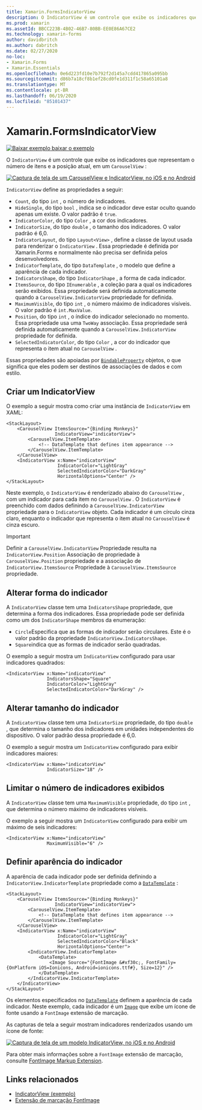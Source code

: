 ```yaml
---
title: Xamarin.FormsIndicatorView
description: O IndicatorView é um controle que exibe os indicadores que representam o número de itens e a posição atual em um CarouselView.
ms.prod: xamarin
ms.assetId: BBCC223B-4B02-46B7-80BB-EE0E86A67CE2
ms.technology: xamarin-forms
author: davidbritch
ms.author: dabritch
ms.date: 02/27/2020
no-loc:
- Xamarin.Forms
- Xamarin.Essentials
ms.openlocfilehash: 0e6d223fd10e7b792f2d145a7cdd417865a095bb
ms.sourcegitcommit: d86b7a18cf8b1ef28cd0fe1d311f1c58a65101a8
ms.translationtype: MT
ms.contentlocale: pt-BR
ms.lasthandoff: 06/19/2020
ms.locfileid: "85101437"
---
```

# <a name="xamarinforms-indicatorview"></a>Xamarin.FormsIndicatorView

[![Baixar exemplo ](~/media/shared/download.png) baixar o exemplo](https://docs.microsoft.com/samples/xamarin/xamarin-forms-samples/userinterface-indicatorviewdemos/)

O `IndicatorView` é um controle que exibe os indicadores que representam o número de itens e a posição atual, em um `CarouselView` :

[![Captura de tela de um CarouselView e IndicatorView, no iOS e no Android](indicatorview-images/circles.png "Círculos de IndicatorView")](indicatorview-images/circles-large.png#lightbox "Círculos de IndicatorView")

`IndicatorView` define as propriedades a seguir:

- `Count`, do tipo `int` , o número de indicadores.
- `HideSingle`, do tipo `bool` , indica se o indicador deve estar oculto quando apenas um existe. O valor padrão é `true`.
- `IndicatorColor`, do tipo `Color` , a cor dos indicadores.
- `IndicatorSize`, do tipo `double` , o tamanho dos indicadores. O valor padrão é 6,0.
- `IndicatorLayout`, do tipo `Layout<View>` , define a classe de layout usada para renderizar o `IndicatorView` . Essa propriedade é definida por Xamarin.Forms e normalmente não precisa ser definida pelos desenvolvedores.
- `IndicatorTemplate`, do tipo `DataTemplate` , o modelo que define a aparência de cada indicador.
- `IndicatorsShape`, do tipo `IndicatorShape` , a forma de cada indicador.
- `ItemsSource`, do tipo `IEnumerable` , a coleção para a qual os indicadores serão exibidos. Essa propriedade será definida automaticamente quando a `CarouselView.IndicatorView` propriedade for definida.
- `MaximumVisible`, do tipo `int` , o número máximo de indicadores visíveis. O valor padrão é `int.MaxValue`.
- `Position`, do tipo `int` , o índice do indicador selecionado no momento. Essa propriedade usa uma `TwoWay` associação. Essa propriedade será definida automaticamente quando a `CarouselView.IndicatorView` propriedade for definida.
- `SelectedIndicatorColor`, do tipo `Color` , a cor do indicador que representa o item atual no `CarouselView` .

Essas propriedades são apoiadas por [`BindableProperty`](xref:Xamarin.Forms.BindableProperty) objetos, o que significa que eles podem ser destinos de associações de dados e com estilo.

## <a name="create-an-indicatorview"></a>Criar um IndicatorView

O exemplo a seguir mostra como criar uma instância de `IndicatorView` em XAML:

```xaml
<StackLayout>
    <CarouselView ItemsSource="{Binding Monkeys}"
                  IndicatorView="indicatorView">
        <CarouselView.ItemTemplate>
            <!-- DataTemplate that defines item appearance -->
        </CarouselView.ItemTemplate>
    </CarouselView>
    <IndicatorView x:Name="indicatorView"
                   IndicatorColor="LightGray"
                   SelectedIndicatorColor="DarkGray"
                   HorizontalOptions="Center" />
</StackLayout>
```

Neste exemplo, o `IndicatorView` é renderizado abaixo do `CarouselView` , com um indicador para cada item no `CarouselView` . O `IndicatorView` é preenchido com dados definindo a `CarouselView.IndicatorView` propriedade para o `IndicatorView` objeto. Cada indicador é um círculo cinza claro, enquanto o indicador que representa o item atual no `CarouselView` é cinza escuro.

> [!IMPORTANT]
> Definir a `CarouselView.IndicatorView` Propriedade resulta na `IndicatorView.Position` Associação de propriedade à `CarouselView.Position` propriedade e a associação de `IndicatorView.ItemsSource` Propriedade à `CarouselView.ItemsSource` propriedade.

## <a name="change-indicator-shape"></a>Alterar forma do indicador

A `IndicatorView` classe tem uma `IndicatorsShape` propriedade, que determina a forma dos indicadores. Essa propriedade pode ser definida como um dos `IndicatorShape` membros da enumeração:

- `Circle`Especifica que as formas de indicador serão circulares. Este é o valor padrão da propriedade `IndicatorView.IndicatorsShape`.
- `Square`indica que as formas de indicador serão quadradas.

O exemplo a seguir mostra um `IndicatorView` configurado para usar indicadores quadrados:

```xaml
<IndicatorView x:Name="indicatorView"
               IndicatorsShape="Square"
               IndicatorColor="LightGray"
               SelectedIndicatorColor="DarkGray" />
```

## <a name="change-indicator-size"></a>Alterar tamanho do indicador

A `IndicatorView` classe tem uma `IndicatorSize` propriedade, do tipo `double` , que determina o tamanho dos indicadores em unidades independentes do dispositivo. O valor padrão dessa propriedade é 6,0.

O exemplo a seguir mostra um `IndicatorView` configurado para exibir indicadores maiores:

```xaml
<IndicatorView x:Name="indicatorView"
               IndicatorSize="18" />
```

## <a name="limit-the-number-of-indicators-displayed"></a>Limitar o número de indicadores exibidos

A `IndicatorView` classe tem uma `MaximumVisible` propriedade, do tipo `int` , que determina o número máximo de indicadores visíveis.

O exemplo a seguir mostra um `IndicatorView` configurado para exibir um máximo de seis indicadores:

```xaml
<IndicatorView x:Name="indicatorView"
               MaximumVisible="6" />
```

## <a name="define-indicator-appearance"></a>Definir aparência do indicador

A aparência de cada indicador pode ser definida definindo a `IndicatorView.IndicatorTemplate` propriedade como a [`DataTemplate`](xref:Xamarin.Forms.DataTemplate) :

```xaml
<StackLayout>
    <CarouselView ItemsSource="{Binding Monkeys}"
                  IndicatorView="indicatorView">
        <CarouselView.ItemTemplate>
            <!-- DataTemplate that defines item appearance -->
        </CarouselView.ItemTemplate>
    </CarouselView>
    <IndicatorView x:Name="indicatorView"
                   IndicatorColor="LightGray"
                   SelectedIndicatorColor="Black"
                   HorizontalOptions="Center">
        <IndicatorView.IndicatorTemplate>
            <DataTemplate>
                <Image Source="{FontImage &#xf30c;, FontFamily={OnPlatform iOS=Ionicons, Android=ionicons.ttf#}, Size=12}" />
            </DataTemplate>
        </IndicatorView.IndicatorTemplate>
    </IndicatorView>
</StackLayout>
```

Os elementos especificados no [`DataTemplate`](xref:Xamarin.Forms.DataTemplate) definem a aparência de cada indicador. Neste exemplo, cada indicador é um [`Image`](xref:Xamarin.Forms.Image) que exibe um ícone de fonte usando a `FontImage` extensão de marcação.

As capturas de tela a seguir mostram indicadores renderizados usando um ícone de fonte:

[![Captura de tela de um modelo IndicatorView, no iOS e no Android](indicatorview-images/templated.png "Modelo IndicatorView")](indicatorview-images/templated-large.png#lightbox "Modelo IndicatorView")

Para obter mais informações sobre a `FontImage` extensão de marcação, consulte [FontImage Markup Extension](~/xamarin-forms/xaml/markup-extensions/consuming.md#fontimage-markup-extension).

## <a name="related-links"></a>Links relacionados

- [IndicatorView (exemplo)](https://docs.microsoft.com/samples/xamarin/xamarin-forms-samples/userinterface-indicatorviewdemos/)
- [Extensão de marcação FontImage](~/xamarin-forms/xaml/markup-extensions/consuming.md#fontimage-markup-extension)
